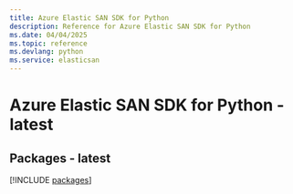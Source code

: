 ```yaml
---
title: Azure Elastic SAN SDK for Python
description: Reference for Azure Elastic SAN SDK for Python
ms.date: 04/04/2025
ms.topic: reference
ms.devlang: python
ms.service: elasticsan
---
```

# Azure Elastic SAN SDK for Python - latest
## Packages - latest
[!INCLUDE [packages](elastic-san-index.md)]